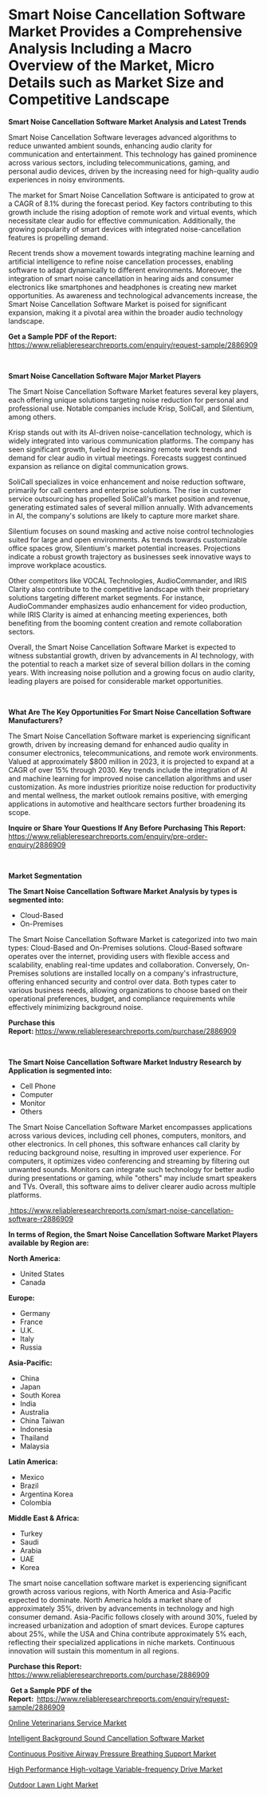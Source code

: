 <p><h1>Smart Noise Cancellation Software Market Provides a Comprehensive Analysis Including a Macro Overview of the Market, Micro Details such as Market Size and Competitive Landscape</h1></p><p><strong>Smart Noise Cancellation Software Market Analysis and Latest Trends</strong></p>
<p><p>Smart Noise Cancellation Software leverages advanced algorithms to reduce unwanted ambient sounds, enhancing audio clarity for communication and entertainment. This technology has gained prominence across various sectors, including telecommunications, gaming, and personal audio devices, driven by the increasing need for high-quality audio experiences in noisy environments.</p><p>The market for Smart Noise Cancellation Software is anticipated to grow at a CAGR of 8.1% during the forecast period. Key factors contributing to this growth include the rising adoption of remote work and virtual events, which necessitate clear audio for effective communication. Additionally, the growing popularity of smart devices with integrated noise-cancellation features is propelling demand.</p><p>Recent trends show a movement towards integrating machine learning and artificial intelligence to refine noise cancellation processes, enabling software to adapt dynamically to different environments. Moreover, the integration of smart noise cancellation in hearing aids and consumer electronics like smartphones and headphones is creating new market opportunities. As awareness and technological advancements increase, the Smart Noise Cancellation Software Market is poised for significant expansion, making it a pivotal area within the broader audio technology landscape.</p></p>
<p><strong>Get a Sample PDF of the Report:&nbsp;</strong> <a href="https://www.reliableresearchreports.com/enquiry/request-sample/2886909?utm_campaign=36&utm_medium=2&utm_source=Github&utm_content=ia&utm_term=13032025&utm_id=smart-noise-cancellation-software">https://www.reliableresearchreports.com/enquiry/request-sample/2886909</a></p>
<p>&nbsp;</p>
<p><strong>Smart Noise Cancellation Software Major Market Players</strong></p>
<p><p>The Smart Noise Cancellation Software Market features several key players, each offering unique solutions targeting noise reduction for personal and professional use. Notable companies include Krisp, SoliCall, and Silentium, among others.</p><p>Krisp stands out with its AI-driven noise-cancellation technology, which is widely integrated into various communication platforms. The company has seen significant growth, fueled by increasing remote work trends and demand for clear audio in virtual meetings. Forecasts suggest continued expansion as reliance on digital communication grows.</p><p>SoliCall specializes in voice enhancement and noise reduction software, primarily for call centers and enterprise solutions. The rise in customer service outsourcing has propelled SoliCall's market position and revenue, generating estimated sales of several million annually. With advancements in AI, the company's solutions are likely to capture more market share.</p><p>Silentium focuses on sound masking and active noise control technologies suited for large and open environments. As trends towards customizable office spaces grow, Silentium's market potential increases. Projections indicate a robust growth trajectory as businesses seek innovative ways to improve workplace acoustics.</p><p>Other competitors like VOCAL Technologies, AudioCommander, and IRIS Clarity also contribute to the competitive landscape with their proprietary solutions targeting different market segments. For instance, AudioCommander emphasizes audio enhancement for video production, while IRIS Clarity is aimed at enhancing meeting experiences, both benefiting from the booming content creation and remote collaboration sectors.</p><p>Overall, the Smart Noise Cancellation Software Market is expected to witness substantial growth, driven by advancements in AI technology, with the potential to reach a market size of several billion dollars in the coming years. With increasing noise pollution and a growing focus on audio clarity, leading players are poised for considerable market opportunities.</p></p>
<p>&nbsp;</p>
<p><strong>What Are The Key Opportunities For Smart Noise Cancellation Software Manufacturers?</strong></p>
<p><p>The Smart Noise Cancellation Software market is experiencing significant growth, driven by increasing demand for enhanced audio quality in consumer electronics, telecommunications, and remote work environments. Valued at approximately $800 million in 2023, it is projected to expand at a CAGR of over 15% through 2030. Key trends include the integration of AI and machine learning for improved noise cancellation algorithms and user customization. As more industries prioritize noise reduction for productivity and mental wellness, the market outlook remains positive, with emerging applications in automotive and healthcare sectors further broadening its scope.</p></p>
<p><strong>Inquire or Share Your Questions If Any Before Purchasing This Report:</strong> <a href="https://www.reliableresearchreports.com/enquiry/pre-order-enquiry/2886909?utm_campaign=36&utm_medium=2&utm_source=Github&utm_content=ia&utm_term=13032025&utm_id=smart-noise-cancellation-software">https://www.reliableresearchreports.com/enquiry/pre-order-enquiry/2886909</a></p>
<p>&nbsp;</p>
<p><strong>Market Segmentation</strong></p>
<p><strong>The Smart Noise Cancellation Software Market Analysis by types is segmented into:</strong></p>
<p><ul><li>Cloud-Based</li><li>On-Premises</li></ul></p>
<p><p>The Smart Noise Cancellation Software Market is categorized into two main types: Cloud-Based and On-Premises solutions. Cloud-Based software operates over the internet, providing users with flexible access and scalability, enabling real-time updates and collaboration. Conversely, On-Premises solutions are installed locally on a company's infrastructure, offering enhanced security and control over data. Both types cater to various business needs, allowing organizations to choose based on their operational preferences, budget, and compliance requirements while effectively minimizing background noise.</p></p>
<p><strong>Purchase this Report:&nbsp;</strong><a href="https://www.reliableresearchreports.com/purchase/2886909?utm_campaign=36&utm_medium=2&utm_source=Github&utm_content=ia&utm_term=13032025&utm_id=smart-noise-cancellation-software">https://www.reliableresearchreports.com/purchase/2886909</a></p>
<p>&nbsp;</p>
<p><strong>The Smart Noise Cancellation Software Market Industry Research by Application is segmented into:</strong></p>
<p><ul><li>Cell Phone</li><li>Computer</li><li>Monitor</li><li>Others</li></ul></p>
<p><p>The Smart Noise Cancellation Software Market encompasses applications across various devices, including cell phones, computers, monitors, and other electronics. In cell phones, this software enhances call clarity by reducing background noise, resulting in improved user experience. For computers, it optimizes video conferencing and streaming by filtering out unwanted sounds. Monitors can integrate such technology for better audio during presentations or gaming, while "others" may include smart speakers and TVs. Overall, this software aims to deliver clearer audio across multiple platforms.</p></p>
<p><a href="https://www.reliableresearchreports.com/smart-noise-cancellation-software-r2886909?utm_campaign=36&utm_medium=2&utm_source=Github&utm_content=ia&utm_term=13032025&utm_id=smart-noise-cancellation-software">&nbsp;https://www.reliableresearchreports.com/smart-noise-cancellation-software-r2886909</a></p>
<p><strong>In terms of Region, the Smart Noise Cancellation Software Market Players available by Region are:</strong></p>
<p>
    <p> <strong> North America: </strong>
        <ul>
            <li>United States</li>
            <li>Canada</li>
        </ul>
        </p> 
    <p> <strong> Europe: </strong>
        <ul>
            <li>Germany</li>
            <li>France</li>
            <li>U.K.</li>
            <li>Italy</li>
            <li>Russia</li>
        </ul>
        </p> 
    <p> <strong> Asia-Pacific: </strong>
        <ul>
            <li>China</li>
            <li>Japan</li>
            <li>South Korea</li>
            <li>India</li>
            <li>Australia</li>
            <li>China Taiwan</li>
            <li>Indonesia</li>
            <li>Thailand</li>
            <li>Malaysia</li>
        </ul>
        </p> 
    <p> <strong> Latin America: </strong>
        <ul>
            <li>Mexico</li>
            <li>Brazil</li>
            <li>Argentina Korea</li>
            <li>Colombia</li>
        </ul>
        </p> 
    <p> <strong> Middle East & Africa: </strong>
        <ul>
            <li>Turkey</li>
            <li>Saudi</li>
            <li>Arabia</li>
            <li>UAE</li>
            <li>Korea</li>
        </ul>
    </p>
    </p>
<p><p>The smart noise cancellation software market is experiencing significant growth across various regions, with North America and Asia-Pacific expected to dominate. North America holds a market share of approximately 35%, driven by advancements in technology and high consumer demand. Asia-Pacific follows closely with around 30%, fueled by increased urbanization and adoption of smart devices. Europe captures about 25%, while the USA and China contribute approximately 5% each, reflecting their specialized applications in niche markets. Continuous innovation will sustain this momentum in all regions.</p></p>
<p><strong>Purchase this Report: </strong><a href="https://www.reliableresearchreports.com/purchase/2886909?utm_campaign=36&utm_medium=2&utm_source=Github&utm_content=ia&utm_term=13032025&utm_id=smart-noise-cancellation-software">https://www.reliableresearchreports.com/purchase/2886909</a></p>
<p>&nbsp;<strong>Get a Sample PDF of the Report:&nbsp;&nbsp;</strong><a href="https://www.reliableresearchreports.com/enquiry/request-sample/2886909?utm_campaign=36&utm_medium=2&utm_source=Github&utm_content=ia&utm_term=13032025&utm_id=smart-noise-cancellation-software">https://www.reliableresearchreports.com/enquiry/request-sample/2886909</a></p>
<p><strong></strong></p>
<p><p><a href="https://github.com/vsiljgestel/Market-Research-Report-List-1/blob/main/online-veterinarians-service-market.md?utm_campaign=36&utm_medium=2&utm_source=Github&utm_content=ia&utm_term=13032025&utm_id=smart-noise-cancellation-software">Online Veterinarians Service Market</a></p><p><a href="https://github.com/nwokechock6s/Market-Research-Report-List-1/blob/main/intelligent-background-sound-cancellation-software-market.md?utm_campaign=36&utm_medium=2&utm_source=Github&utm_content=ia&utm_term=13032025&utm_id=smart-noise-cancellation-software">Intelligent Background Sound Cancellation Software Market</a></p><p><a href="https://github.com/belhejmawoue/Market-Research-Report-List-1/blob/main/continuous-positive-airway-pressure-breathing-support-market.md?utm_campaign=36&utm_medium=2&utm_source=Github&utm_content=ia&utm_term=13032025&utm_id=smart-noise-cancellation-software">Continuous Positive Airway Pressure Breathing Support Market</a></p><p><a href="https://github.com/aiamekar/Market-Research-Report-List-1/blob/main/high-performance-high-voltage-variable-frequency-drive-market.md?utm_campaign=36&utm_medium=2&utm_source=Github&utm_content=ia&utm_term=13032025&utm_id=smart-noise-cancellation-software">High Performance High-voltage Variable-frequency Drive Market</a></p><p><a href="https://github.com/boudykodumi/Market-Research-Report-List-1/blob/main/outdoor-lawn-light-market.md?utm_campaign=36&utm_medium=2&utm_source=Github&utm_content=ia&utm_term=13032025&utm_id=smart-noise-cancellation-software">Outdoor Lawn Light Market</a></p></p>